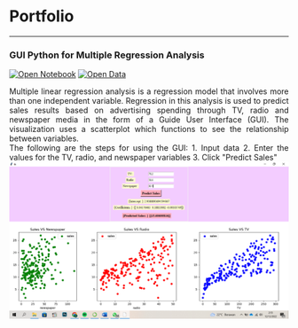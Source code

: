 # Portfolio
---
### GUI Python for Multiple Regression Analysis

[![Open Notebook](https://img.shields.io/badge/Jupyter-Open_Notebook-orange?logo=Jupyter)](projects/GUI-FORECASTING.html)
[![Open Data](https://img.shields.io/badge/XLSX-Open%20Data-brightgreen)](xlsx/Advertising.xlsx)


<div style="text-align: justify">Multiple linear regression analysis is a regression model that involves more than one independent variable. Regression in this analysis is used to predict sales results based on advertising spending through TV, radio and newspaper media in the form of a Guide User Interface (GUI). The visualization uses a scatterplot which functions to see the relationship between variables.</div>

<div style="text-align: justify">The following are the steps for using the GUI:
1. Input data
2. Enter the values for the TV, radio, and newspaper variables
3. Click "Predict Sales"</div>

<center><img src="images/gui.png"></center>
<br>
